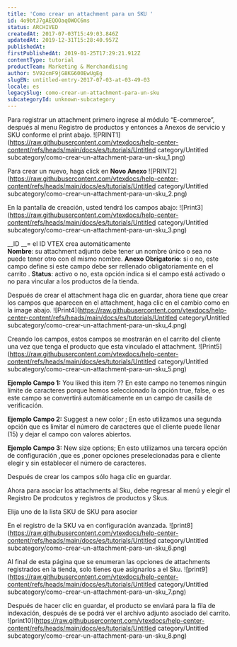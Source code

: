 ```yaml
---
title: 'Como crear un attachment para un SKU '
id: 4o9btJ7gAEQOOaqOWOC6ms
status: ARCHIVED
createdAt: 2017-07-03T15:49:03.846Z
updatedAt: 2019-12-31T15:28:40.957Z
publishedAt: 
firstPublishedAt: 2019-01-25T17:29:21.912Z
contentType: tutorial
productTeam: Marketing & Merchandising
author: 5V92cmF9jG8KG600EwUgEg
slugEN: untitled-entry-2017-07-03-at-03-49-03
locale: es
legacySlug: como-crear-un-attachment-para-un-sku
subcategoryId: unknown-subcategory
---
```


Para registrar un attachment primero ingrese al módulo “E-commerce”, después al menu Registro de productos y entonces a Anexos de servicio y SKU conforme el print abajo.
![PRINT1](https://raw.githubusercontent.com/vtexdocs/help-center-content/refs/heads/main/docs/es/tutorials/Untitled category/Untitled subcategory/como-crear-un-attachment-para-un-sku_1.png)

Para crear un nuevo, haga click en **Novo Anexo**
![PRINT2](https://raw.githubusercontent.com/vtexdocs/help-center-content/refs/heads/main/docs/es/tutorials/Untitled category/Untitled subcategory/como-crear-un-attachment-para-un-sku_2.png)

En la pantalla de creación, usted tendrá los campos abajo:
![Print3](https://raw.githubusercontent.com/vtexdocs/help-center-content/refs/heads/main/docs/es/tutorials/Untitled category/Untitled subcategory/como-crear-un-attachment-para-un-sku_3.png)

__ID __= el ID VTEX  crea automáticamente  
__Nombre__: su attachment adjunto debe tener un nombre único  o sea no puede tener otro con el mismo nombre.
__Anexo Obrigatorio__: sí o no, este campo define si este campo debe ser rellenado obligatoriamente en el carrito .
__Status__: activo o no, esta opción indica si el campo está activado o no para vincular  a los productos de la tienda.

Después de crear el attachment  haga clic en guardar, ahora tiene que crear los campos que aparecen en el attachment, haga clic en el cambio como en la image abajo.
![Print4](https://raw.githubusercontent.com/vtexdocs/help-center-content/refs/heads/main/docs/es/tutorials/Untitled category/Untitled subcategory/como-crear-un-attachment-para-un-sku_4.png)

Creando los campos, estos campos se mostrarán en el carrito del cliente una vez que tenga el producto que esta vinculado el attachment.
![Print5](https://raw.githubusercontent.com/vtexdocs/help-center-content/refs/heads/main/docs/es/tutorials/Untitled category/Untitled subcategory/como-crear-un-attachment-para-un-sku_5.png)

__Ejemplo Campo 1:__ You liked this item ?? En este campo no tenemos ningún límite de caracteres porque hemos seleccionado la opción true, false, o es este campo se convertirá automáticamente en un campo de casilla de verificación.

__Ejemplo Campo 2:__ Suggest a new color ; En esto utilizamos una segunda opción que es limitar el número de caracteres que el cliente puede llenar (15) y dejar el campo con valores abiertos.

__Ejemplo Campo 3:__ New size options; En esto utilizamos una tercera opción de configuración  ,que es ,poner opciones preselecionadas para e cliente elegir  y  sin establecer el número de caracteres.

Después de crear los campos sólo haga clic en guardar.

Ahora para asociar los attachments al Sku, debe regresar al menú y elegir el Registro De prodcutos y  registros de productos y Skus.

Elija uno de la lista SKU de SKU para asociar

En el registro de la SKU va en configuración avanzada.
![print8](https://raw.githubusercontent.com/vtexdocs/help-center-content/refs/heads/main/docs/es/tutorials/Untitled category/Untitled subcategory/como-crear-un-attachment-para-un-sku_6.png)

Al final de esta página que se enumeran las opciones de attachments registrados en la tienda, solo tienes que asignarlos a el Sku.
![print9](https://raw.githubusercontent.com/vtexdocs/help-center-content/refs/heads/main/docs/es/tutorials/Untitled category/Untitled subcategory/como-crear-un-attachment-para-un-sku_7.png)

Después de hacer clic en guardar, el producto se enviará para la fila de indexación, después de se podrá ver el archivo adjunto asociado del carrito.
![print10](https://raw.githubusercontent.com/vtexdocs/help-center-content/refs/heads/main/docs/es/tutorials/Untitled category/Untitled subcategory/como-crear-un-attachment-para-un-sku_8.png)
